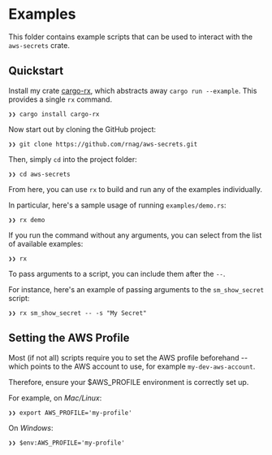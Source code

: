 # Examples

This folder contains example scripts that can be used to interact with
the `aws-secrets` crate.

## Quickstart

[cargo-rx]: https://github.com/rnag/cargo-rx

Install my crate [cargo-rx], which abstracts away `cargo run --example`.
This provides a single `rx` command.

```shell
❯❯ cargo install cargo-rx
```

Now start out by cloning the GitHub project:

```shell
❯❯ git clone https://github.com/rnag/aws-secrets.git
```

Then, simply `cd` into the project folder:

```shell
❯❯ cd aws-secrets
```

From here, you can use `rx` to build and run
any of the examples individually.

In particular, here's a sample usage of running `examples/demo.rs`:

```shell
❯❯ rx demo
```

If you run the command without any arguments, you can select 
from the list of available examples:

```shell
❯❯ rx
```

To pass arguments to a script, you can include them after the `--`.

For instance, here's an example of passing arguments to the `sm_show_secret` script:

```shell
❯❯ rx sm_show_secret -- -s "My Secret"
```

## Setting the AWS Profile

Most (if not all) scripts require you to set the AWS profile beforehand -- which points to the AWS account
to use, for example `my-dev-aws-account`.

Therefore, ensure your $AWS_PROFILE environment is correctly set up.

For example, on *Mac/Linux*:

```shell
❯❯ export AWS_PROFILE='my-profile'
```

On *Windows*:

```shell
❯❯ $env:AWS_PROFILE='my-profile'
```
